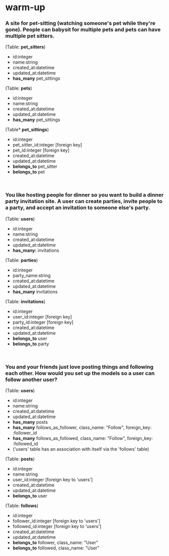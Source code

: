 # warm-up

### A site for pet-sitting (watching someone's pet while they're gone). People can babysit for multiple pets and pets can have multiple pet sitters.

(Table: **pet_sitters**)

- id:integer
- name:string
- created_at:datetime
- updated_at:datetime
- **has_many** pet_sittings

(Table: **pets**)

- id:integer
- name:string
- created_at:datetime
- updated_at:datetime
- **has_many** pet_sittings

(Table* **pet_sittings**)

- id:integer
- pet_sitter_id:integer [foreign key]
- pet_id:integer [foreign key]
- created_at:datetime
- updated_at:datetime
- **belongs_to** pet_sitter
- **belongs_to** pet

<br>

### You like hosting people for dinner so you want to build a dinner party invitation site. A user can create parties, invite people to a party, and accept an invitation to someone else's party.

(Table: **users**)

- id:integer
- name:string
- created_at:datetime
- updated_at:datetime
- **has_many:** invitations

(Table: **parties**)

- id:integer
- party_name:string
- created_at:datetime
- updated_at:datetime
- **has_many** invitations

(Table: **invitations**)

- id:integer
- user_id:integer [foreign key]
- party_id:integer [foreign key]
- created_at:datetime
- updated_at:datetime
- **belongs_to** user
- **belongs_to** party

<br>

### You and your friends just love posting things and following each other. How would you set up the models so a user can follow another user?

(Table: **users**)

- id:integer
- name:string
- created_at:datetime
- updated_at:datetime
- **has_many** posts
- **has_many** follows_as_follower, class_name: "Follow", foreign_key: :follower_id 
- **has_many** follows_as_followed, class_name: "Follow", foreign_key: :followed_id
- ('users' table has an association with itself via the 'follows' table)



(Table: **posts**)

- id:integer
- name:string
- user_id:integer [foreign key to 'users']
- created_at:datetime
- updated_at:datetime
- **belongs_to** user

(Table: **follows**)

- id:integer
- follower_id:integer [foreign key to 'users']
- followed_id:integer [foreign key to 'users']
- created_at:datetime
- updated_at:datetime
- **belongs_to** follower, class_name: "User"
- **belongs_to** followed, class_name: "User"
